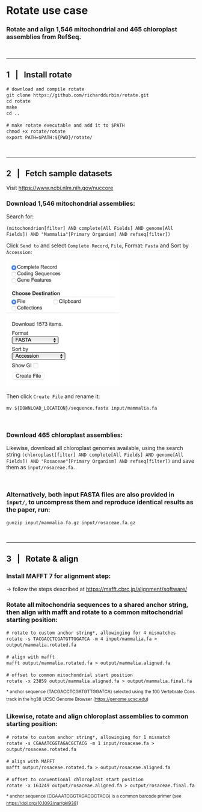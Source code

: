 # **Rotate use case**
### Rotate and align 1,546 mitochondrial and 465 chloroplast assemblies from RefSeq.
<br />

**********
## **1&nbsp;&nbsp;&nbsp;|&nbsp;&nbsp;&nbsp;Install rotate**
```
# download and compile rotate
git clone https://github.com/richarddurbin/rotate.git
cd rotate
make
cd ..

# make rotate executable and add it to $PATH
chmod +x rotate/rotate
export PATH=$PATH:${PWD}/rotate/
```

<br />

**********

## **2&nbsp;&nbsp;&nbsp;|&nbsp;&nbsp;&nbsp;Fetch sample datasets**

Visit https://www.ncbi.nlm.nih.gov/nuccore

### Download 1,546 mitochondrial assemblies:
Search for:
```
(mitochondrion[filter] AND complete[All Fields] AND genome[All Fields]) AND "Mammalia"[Primary Organism] AND refseq[filter])
```
Click ```Send to``` and select ```Complete Record```, ```File```, Format: ```Fasta``` and Sort by ```Accession```:


<img src=".media/ncbi_export.png" alt="drawing" width="300"/>

Then click ```Create File``` and rename it:

```
mv ${DOWNLOAD_LOCATION}/sequence.fasta input/mammalia.fa
```

<br />

### Download 465 chloroplast assemblies:

Likewise, download all chloroplast genomes available, using the search string ```(chloroplast[filter] AND complete[All Fields] AND genome[All Fields]) AND "Rosaceae"[Primary Organism] AND refseq[filter])``` and save them as ```input/rosaceae.fa```.

<br />

### Alternatively, both input FASTA files are also provided in ```input/```, to uncompress them and reproduce identical results as the paper, run:
```
gunzip input/mammalia.fa.gz input/rosaceae.fa.gz
```

<br />

**********

## **3&nbsp;&nbsp;&nbsp;|&nbsp;&nbsp;&nbsp;Rotate & align**


### Install MAFFT 7 for alignment step:
-> follow the steps described at https://mafft.cbrc.jp/alignment/software/

### Rotate all mitochondria sequences to a shared anchor string, then align with mafft and rotate to a common mitochondrial starting position:

```
# rotate to custom anchor string*, allowinging for 4 mismatches
rotate -s TACGACCTCGATGTTGGATCA -m 4 input/mammalia.fa > output/mammalia.rotated.fa

# align with mafft
mafft output/mammalia.rotated.fa > output/mammalia.aligned.fa

# offset to common mitochondrial start position
rotate -x 23859 output/mammalia.aligned.fa > output/mammalia.final.fa
```
<sup> \* anchor sequence (TACGACCTCGATGTTGGATCA) selected using the 100 Vertebrate Cons track in the hg38 UCSC Genome Browser (https://genome.ucsc.edu)</sup>

### Likewise, rotate and align chloroplast assemblies to common starting position:

```
# rotate to custom anchor string*, allowinging for 1 mismatch
rotate -s CGAAATCGGTAGACGCTACG -m 1 input/rosaceae.fa > output/rosaceae.rotated.fa

# align with MAFFT
mafft output/rosaceae.rotated.fa > output/rosaceae.aligned.fa

# offset to conventional chloroplast start position
rotate -x 163249 output/rosaceae.aligned.fa > output/rosaceae.final.fa
```
<sup> \* anchor sequence (CGAAATCGGTAGACGCTACG) is a common barcode primer (see https://doi.org/10.1093/nar/gkl938)</sup>
